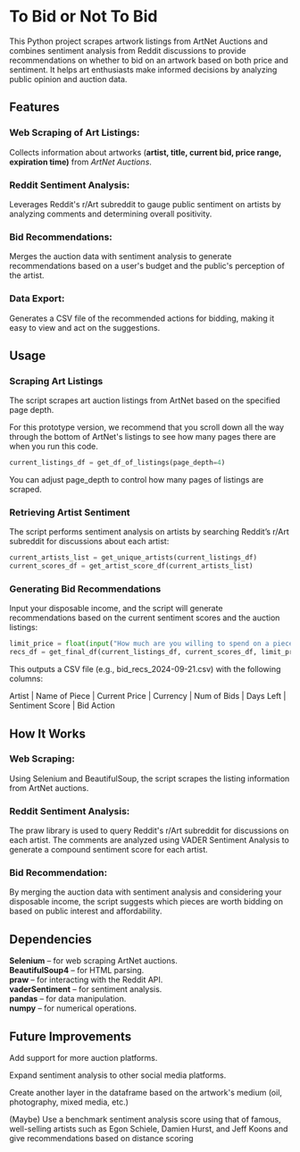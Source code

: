 # To Bid or Not To Bid

This Python project scrapes artwork listings from ArtNet Auctions and combines sentiment analysis from Reddit discussions to provide recommendations on whether to bid on an artwork based on both price and sentiment. It helps art enthusiasts make informed decisions by analyzing public opinion and auction data.

## Features

### Web Scraping of Art Listings: 
Collects information about artworks (**artist, title, current bid, price range, expiration time)** from *ArtNet Auctions*.  
### Reddit Sentiment Analysis: 
Leverages Reddit's r/Art subreddit to gauge public sentiment on artists by analyzing comments and determining overall positivity.   
### Bid Recommendations: 
Merges the auction data with sentiment analysis to generate recommendations based on a user's budget and the public's perception of the artist.
### Data Export: 
Generates a CSV file of the recommended actions for bidding, making it easy to view and act on the suggestions.

## Usage

### Scraping Art Listings

The script scrapes art auction listings from ArtNet based on the specified page depth.  

For this prototype version, we recommend that you scroll down all the way through the bottom of ArtNet's listings to see how many pages there are when you run this code.

```py
current_listings_df = get_df_of_listings(page_depth=4)
```

You can adjust page_depth to control how many pages of listings are scraped.

### Retrieving Artist Sentiment

The script performs sentiment analysis on artists by searching Reddit’s r/Art subreddit for discussions about each artist:

```py
current_artists_list = get_unique_artists(current_listings_df)
current_scores_df = get_artist_score_df(current_artists_list)
```

### Generating Bid Recommendations

Input your disposable income, and the script will generate recommendations based on the current sentiment scores and the auction listings:

```python
limit_price = float(input("How much are you willing to spend on a piece of artwork? "))
recs_df = get_final_df(current_listings_df, current_scores_df, limit_price)
```

This outputs a CSV file (e.g., bid_recs_2024-09-21.csv) with the following columns:

Artist | Name of Piece | Current Price | Currency | Num of Bids | Days Left | Sentiment Score | Bid Action

## How It Works
### Web Scraping: 
Using Selenium and BeautifulSoup, the script scrapes the listing information from ArtNet auctions.

### Reddit Sentiment Analysis: 
The praw library is used to query Reddit's r/Art subreddit for discussions on each artist. The comments are analyzed using VADER Sentiment Analysis to generate a compound sentiment score for each artist.
### Bid Recommendation: 
By merging the auction data with sentiment analysis and considering your disposable income, the script suggests which pieces are worth bidding on based on public interest and affordability.
## Dependencies
**Selenium** – for web scraping ArtNet auctions.  
**BeautifulSoup4** – for HTML parsing.  
**praw** – for interacting with the Reddit API.  
**vaderSentiment** – for sentiment analysis.  
**pandas** – for data manipulation.  
**numpy** – for numerical operations.  
## Future Improvements  
Add support for more auction platforms.  

Expand sentiment analysis to other social media platforms.  

Create another layer in the dataframe based on the artwork's medium (oil, photography, mixed media, etc.)

(Maybe) Use a benchmark sentiment analysis score using that of famous, well-selling artists such as Egon Schiele, Damien Hurst, and Jeff Koons and give recommendations based on distance scoring
